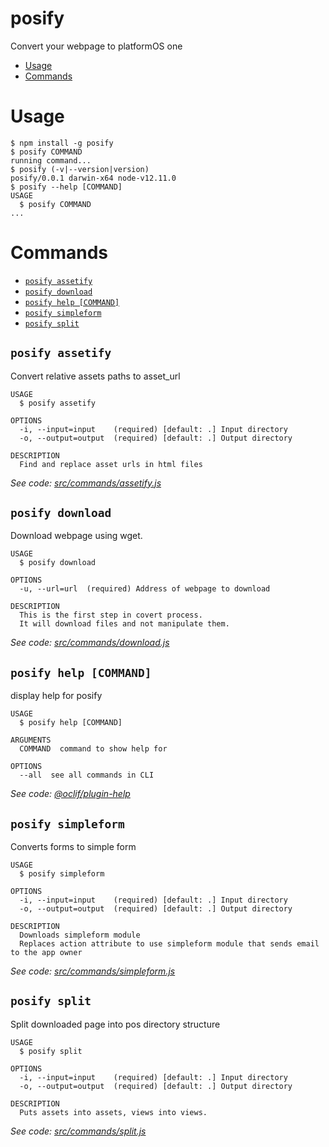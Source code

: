 posify
======

Convert your webpage to platformOS one


<!-- toc -->
* [Usage](#usage)
* [Commands](#commands)
<!-- tocstop -->
# Usage
<!-- usage -->
```sh-session
$ npm install -g posify
$ posify COMMAND
running command...
$ posify (-v|--version|version)
posify/0.0.1 darwin-x64 node-v12.11.0
$ posify --help [COMMAND]
USAGE
  $ posify COMMAND
...
```
<!-- usagestop -->
# Commands
<!-- commands -->
* [`posify assetify`](#posify-assetify)
* [`posify download`](#posify-download)
* [`posify help [COMMAND]`](#posify-help-command)
* [`posify simpleform`](#posify-simpleform)
* [`posify split`](#posify-split)

## `posify assetify`

Convert relative assets paths to asset_url

```
USAGE
  $ posify assetify

OPTIONS
  -i, --input=input    (required) [default: .] Input directory
  -o, --output=output  (required) [default: .] Output directory

DESCRIPTION
  Find and replace asset urls in html files
```

_See code: [src/commands/assetify.js](https://github.com/mdyd-dev/posify/blob/v0.0.1/src/commands/assetify.js)_

## `posify download`

Download webpage using wget.

```
USAGE
  $ posify download

OPTIONS
  -u, --url=url  (required) Address of webpage to download

DESCRIPTION
  This is the first step in covert process.
  It will download files and not manipulate them.
```

_See code: [src/commands/download.js](https://github.com/mdyd-dev/posify/blob/v0.0.1/src/commands/download.js)_

## `posify help [COMMAND]`

display help for posify

```
USAGE
  $ posify help [COMMAND]

ARGUMENTS
  COMMAND  command to show help for

OPTIONS
  --all  see all commands in CLI
```

_See code: [@oclif/plugin-help](https://github.com/oclif/plugin-help/blob/v2.2.3/src/commands/help.ts)_

## `posify simpleform`

Converts forms to simple form

```
USAGE
  $ posify simpleform

OPTIONS
  -i, --input=input    (required) [default: .] Input directory
  -o, --output=output  (required) [default: .] Output directory

DESCRIPTION
  Downloads simpleform module
  Replaces action attribute to use simpleform module that sends email to the app owner
```

_See code: [src/commands/simpleform.js](https://github.com/mdyd-dev/posify/blob/v0.0.1/src/commands/simpleform.js)_

## `posify split`

Split downloaded page into pos directory structure

```
USAGE
  $ posify split

OPTIONS
  -i, --input=input    (required) [default: .] Input directory
  -o, --output=output  (required) [default: .] Output directory

DESCRIPTION
  Puts assets into assets, views into views.
```

_See code: [src/commands/split.js](https://github.com/mdyd-dev/posify/blob/v0.0.1/src/commands/split.js)_
<!-- commandsstop -->
